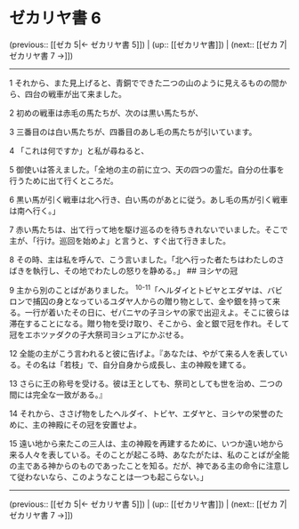 # ゼカリヤ書 6

(previous:: [[ゼカ 5|← ゼカリヤ書 5]]) | (up:: [[ゼカリヤ書]]) | (next:: [[ゼカ 7|ゼカリヤ書 7 →]])

***


1 それから、また見上げると、青銅でできた二つの山のように見えるものの間から、四台の戦車が出て来ました。 

2 初めの戦車は赤毛の馬たちが、次のは黒い馬たちが、 

3 三番目のは白い馬たちが、四番目のあし毛の馬たちが引いています。 

4 「これは何ですか」と私が尋ねると、 

5 御使いは答えました。「全地の主の前に立つ、天の四つの霊だ。自分の仕事を行うために出て行くところだ。 

6 黒い馬が引く戦車は北へ行き、白い馬のがあとに従う。あし毛の馬が引く戦車は南へ行く。」 

7 赤い馬たちは、出て行って地を駆け巡るのを待ちきれないでいました。そこで主が、「行け。巡回を始めよ」と言うと、すぐ出て行きました。 

8 その時、主は私を呼んで、こう言いました。「北へ行った者たちはわたしのさばきを執行し、その地でわたしの怒りを静める。」 ## ヨシヤの冠 

9 主から別のことばがありました。 <sup class="versenum">10-11</sup>「ヘルダイとトビヤとエダヤは、バビロンで捕囚の身となっているユダヤ人からの贈り物として、金や銀を持って来る。一行が着いたその日に、ゼパニヤの子ヨシヤの家で出迎えよ。そこに彼らは滞在することになる。贈り物を受け取り、そこから、金と銀で冠を作れ。そして冠をエホツァダクの子大祭司ヨシュアにかぶせる。 

12 全能の主がこう言われると彼に告げよ。『あなたは、やがて来る人を表している。その名は「若枝」で、自分自身から成長し、主の神殿を建てる。 

13 さらに王の称号を受ける。彼は王としても、祭司としても世を治め、二つの間には完全な一致がある。』 

14 それから、ささげ物をしたヘルダイ、トビヤ、エダヤと、ヨシヤの栄誉のために、主の神殿にその冠を安置せよ。 

15 遠い地から来たこの三人は、主の神殿を再建するために、いつか遠い地から来る人々を表している。そのことが起こる時、あなたがたは、私のことばが全能の主である神からのものであったことを知る。だが、神である主の命令に注意して従わないなら、このようなことは一つも起こらない。」

***

(previous:: [[ゼカ 5|← ゼカリヤ書 5]]) | (up:: [[ゼカリヤ書]]) | (next:: [[ゼカ 7|ゼカリヤ書 7 →]])
